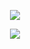 

<div align="center">
  
![](https://komarev.com/ghpvc/?username=Luthervonivory&color=blue)

![](https://i.pinimg.com/1200x/d4/bd/a8/d4bda8b582a35cf725b9dee0a08a470e.jpg)
